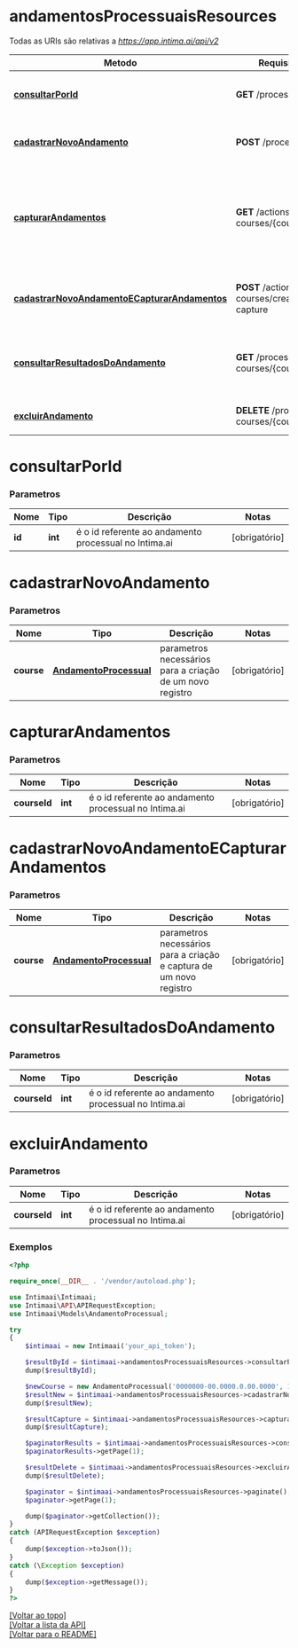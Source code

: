 # **andamentosProcessuaisResources**

Todas as URIs são relativas a *https://app.intima.ai/api/v2*

Metodo | Requisição HTTP | Descrição
------------- | ------------- | -------------
[**consultarPorId**](andamentosProcessuaisResources.md#consultarPorId) | **GET** /process-courses/{id} | Visualiza um andamento processual
[**cadastrarNovoAndamento**](andamentosProcessuaisResources.md#cadastrarNovoAndamento) | **POST** /process-courses | Cadastra um novo andamento processual
[**capturarAndamentos**](andamentosProcessuaisResources.md#capturarAndamentos) | **GET** /actions/process-courses/{course_id}/capture | Captura os andamentos processuais de um andamento processual previamente cadastrado no Intima.ai
[**cadastrarNovoAndamentoECapturarAndamentos**](andamentosProcessuaisResources.md#cadastrarNovoAndamentoECapturarAndamentos) | **POST** /actions/process-courses/create-and-capture | Cadastra e captura os andamento processuais no Intima.ai
[**consultarResultadosDoAndamento**](andamentosProcessuaisResources.md#consultarResultadosDoAndamento) | **GET** /process-courses/{course_id}/results | Retorna um *Paginator* com os andamento processuais capturados
[**excluirAndamento**](andamentosProcessuaisResources.md#excluirAndamento) | **DELETE** /process-courses/{course_id} | Exclui um andamento processual

# **consultarPorId**

### Parametros

Nome | Tipo | Descrição | Notas
------------- | ------------- | ------------- | -------------
**id** | **int**| é o id referente ao andamento processual no Intima.ai | [obrigatório]

# **cadastrarNovoAndamento**

### Parametros

Nome | Tipo | Descrição | Notas
------------- | ------------- | ------------- | -------------
**course** | [**AndamentoProcessual**](../models/process_course/AndamentoProcessual.md) | parametros necessários para a criação de um novo registro | [obrigatório]

# **capturarAndamentos**

### Parametros

Nome | Tipo | Descrição | Notas
------------- | ------------- | ------------- | -------------
**courseId** | **int**| é o id referente ao andamento processual no Intima.ai | [obrigatório]

# **cadastrarNovoAndamentoECapturarAndamentos**

### Parametros

Nome | Tipo | Descrição | Notas
------------- | ------------- | ------------- | -------------
**course** | [**AndamentoProcessual**](../models/process_course/AndamentoProcessual.md) | parametros necessários para a criação e captura de um novo registro | [obrigatório]

# **consultarResultadosDoAndamento**

### Parametros

Nome | Tipo | Descrição | Notas
------------- | ------------- | ------------- | -------------
**courseId** | **int**| é o id referente ao andamento processual no Intima.ai | [obrigatório]

# **excluirAndamento**

### Parametros

Nome | Tipo | Descrição | Notas
------------- | ------------- | ------------- | -------------
**courseId** | **int**| é o id referente ao andamento processual no Intima.ai | [obrigatório]

### Exemplos
```php
<?php

require_once(__DIR__ . '/vendor/autoload.php');

use Intimaai\Intimaai;
use Intimaai\API\APIRequestException;
use Intimaai\Models\AndamentoProcessual;

try 
{
    $intimaai = new Intimaai('your_api_token');

    $resultById = $intimaai->andamentosProcessuaisResources->consultarPorId(45217);
    dump($resultById);

    $newCourse = new AndamentoProcessual('0000000-00.0000.0.00.0000', 120);
    $resultNew = $intimaai->andamentosProcessuaisResources->cadastrarNovoAndamento($newCourse);
    dump($resultNew);

    $resultCapture = $intimaai->andamentosProcessuaisResources->capturarAndamentos(12);
    dump($resultCapture);

    $paginatorResults = $intimaai->andamentosProcessuaisResources->consultarResultadosDoAndamento(21);
    $paginatorResults->getPage(1);

    $resultDelete = $intimaai->andamentosProcessuaisResources->excluirAndamento(12);
    dump($resultDelete);

    $paginator = $intimaai->andamentosProcessuaisResources->paginate();
    $paginator->getPage(1);

    dump($paginator->getCollection());
}
catch (APIRequestException $exception)
{
    dump($exception->toJson());
}
catch (\Exception $exception)
{
    dump($exception->getMessage());
}
?>
```

[[Voltar ao topo]](#)        
[[Voltar a lista da API]](../../README.md#Documentação-para-os-Endpoints-da-API)    
[[Voltar para o README]](../../README.md#Intima.ai---SDK-PHP)
